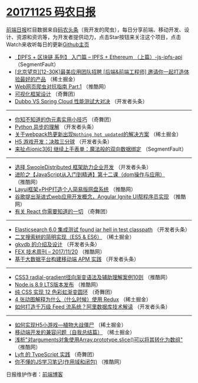 # [20171125 码农日报](http://hao.caibaojian.com/date/2017/11/25)

[前端日报](http://caibaojian.com/c/news)栏目数据来自[码农头条](http://hao.caibaojian.com/)（我开发的爬虫），每日分享前端、移动开发、设计、资源和资讯等，为开发者提供动力，点击Star按钮来关注这个项目，点击Watch来收听每日的更新[Github主页](https://github.com/kujian/frontendDaily)
* [【IPFS + 区块链 系列】 入门篇 &#8211; IPFS + Ethereum （上篇）-js-ipfs-api](http://hao.caibaojian.com/57501.html) （SegmentFault）
* [[北京望京][12-30K]最美应用团队招聘 [后端&amp;前端工程师] 邀请你一起打造体验最好的产品](http://hao.caibaojian.com/57514.html) （稀土掘金）
* [Web网页爬虫对抗指南 Part.1](http://hao.caibaojian.com/57559.html) （推酷网）
* [可视化框架设计](http://hao.caibaojian.com/57632.html) （奇舞团）
* [Dubbo VS Spring Cloud 性能测试大对决](http://hao.caibaojian.com/57450.html) （开发者头条）

***
* [你知不知道的伪元素实用小技巧](http://hao.caibaojian.com/57634.html) （奇舞团）
* [Python 异步的理解](http://hao.caibaojian.com/57451.html) （开发者头条）
* [关于webpack热更新出现`Nothing hot updated`的解决方案](http://hao.caibaojian.com/57509.html) （稀土掘金）
* [H5 游戏开发：决胜三分球](http://hao.caibaojian.com/57454.html) （开发者头条）
* [来扯点ionic3[6] 继续上手表单：魔法般的双向数据绑定](http://hao.caibaojian.com/57499.html) （SegmentFault）

***
* [选择 SwooleDistributed 框架助力企业开发](http://hao.caibaojian.com/57456.html) （开发者头条）
* [进阶之【JavaScript从入门到精通】第十二课（dom操作与应用）](http://hao.caibaojian.com/57538.html) （推酷网）
* [Layui框架+PHP打造个人简易版网盘系统](http://hao.caibaojian.com/57600.html) （推酷网）
* [谷歌提出渐进式web应用开发概念，Angular Ignite UI帮程序员实现](http://hao.caibaojian.com/57563.html) （推酷网）
* [有关 React 你需要知道的一切](http://hao.caibaojian.com/57630.html) （奇舞团）

***
* [Elasticsearch 6.0 集成测试 found jar hell in test classpath](http://hao.caibaojian.com/57457.html) （开发者头条）
* [二叉搜索树的简明实现（ES5 &amp; ES6）](http://hao.caibaojian.com/57502.html) （稀土掘金）
* [gkvdb 的介绍及设计](http://hao.caibaojian.com/57458.html) （开发者头条）
* [FEX 技术周刊 &#8211; 2017/11/20](http://hao.caibaojian.com/57575.html) （推酷网）
* [基于大数据平台构建移动端 APM 实践](http://hao.caibaojian.com/57448.html) （开发者头条）

***
* [CSS3 radial-gradient径向渐变语法及辅助理解案例10则](http://hao.caibaojian.com/57544.html) （推酷网）
* [Node.js 8.9 LTS版本发布](http://hao.caibaojian.com/57576.html) （推酷网）
* [纯 CSS 实现 12 色彩虹渐变圆环](http://hao.caibaojian.com/57644.html) （奇舞团）
* [4 张动图解释为什么（什么时候）使用 Redux](http://hao.caibaojian.com/57515.html) （稀土掘金）
* [如何打造千万级 Feed 流系统？阿里数据库技术解读](http://hao.caibaojian.com/57460.html) （开发者头条）

***
* [如何实现H5小游戏—植物大战僵尸](http://hao.caibaojian.com/57505.html) （稀土掘金）
* [移动端开发的兼容问题（自我总结篇）](http://hao.caibaojian.com/57507.html) （稀土掘金）
* [浅析&quot;对arguments对象使用Array.prototype.slice()可以将其转化为数组&quot;](http://hao.caibaojian.com/57558.html) （推酷网）
* [Lyft 的 TypeScript 实践](http://hao.caibaojian.com/57658.html) （奇舞团）
* [你不懂的JS学习笔记(作用域和闭包)](http://hao.caibaojian.com/57569.html) （推酷网）

日报维护作者：[前端博客](http://caibaojian.com/) 